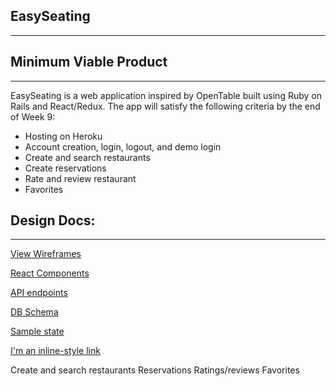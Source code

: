 ## EasySeating
---
## Minimum Viable Product
---
EasySeating is a web application inspired by OpenTable built using Ruby on Rails and React/Redux. The app will satisfy the following criteria by the end of Week 9:

- Hosting on Heroku
- Account creation, login, logout, and demo login
- Create and search restaurants
- Create reservations
- Rate and review restaurant
- Favorites

## Design Docs:
---
[View Wireframes](http://github.com/pangland/ProjectSetup/tree/master/docs/wireframes)

[React Components](http://github.com/pangland/ProjectSetup/tree/master/docs/component-hierarchy.md)

[API endpoints](http://github.com/pangland/ProjectSetup/tree/master/docs/api-endpoints.md)

[DB Schema](http://github.com/pangland/ProjectSetup/tree/master/docs/schema.md)

[Sample state](http://github.com/pangland/ProjectSetup/tree/master/docs/sample-state.md)


[I'm an inline-style link](https://www.google.com)

Create and search restaurants
Reservations
Ratings/reviews
Favorites
